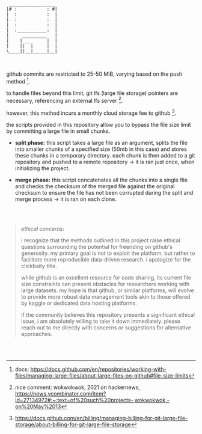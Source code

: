 ```
 _________________
|# :           : #|
|  :           :  |
|  :           :  | 
|  :           :  |
|  :___________:  |
|     _________   |
|    | __      |  |
|    ||  |     |  |
\____||__|_____|__|
```

<br>

github commits are restricted to 25-50 MiB, varying based on the push method [^1].

to handle files beyond this limit, git lfs (large file storage) pointers are necessary, referencing an external lfs server [^2].

however, this method incurs a monthly cloud storage fee to github [^3].

the scripts provided in this repository allow you to bypass the file size limit by committing a large file in small chunks.

- **split phase:** this script takes a large file as an argument, splits the file into smaller chunks of a specified size (50mb in this case) and stores these chunks in a temporary directory. each chunk is then added to a git repository and pushed to a remote repository → it is ran just once, when initializing the project.

- **merge phase:** this script concatenates all the chunks into a single file and checks the checksum of the merged file against the original checksum to ensure the file has not been corrupted during the split and merge process → it is ran on each clone.

<br><br>

> _ethical concerns:_
> 
> i recognize that the methods outlined in this project raise ethical questions surrounding the potential for freeriding on github's generosity. my primary goal is not to exploit the platform, but rather to facilitate more reproducible data-driven research. i apologize for the clickbaity title.
> 
> while github is an excellent resource for code sharing, its current file size constraints can present obstacles for researchers working with large datasets. my hope is that github, or similar platforms, will evolve to provide more robust data management tools akin to those offered by kaggle or dedicated data hosting platforms.
> 
> if the community believes this repository presents a significant ethical issue, i am absolutely willing to take it down immediately. please reach out to me directly with concerns or suggestions for alternative approaches.

<br><br>

[^1]: docs: https://docs.github.com/en/repositories/working-with-files/managing-large-files/about-large-files-on-github#file-size-limits
[^2]: nice comment: wokwokwok, 2021 on hackernews, https://news.ycombinator.com/item?id=27134972#:~:text=of%20such%20projects-,wokwokwok,-on%20May%2013
[^3]: https://docs.github.com/en/billing/managing-billing-for-git-large-file-storage/about-billing-for-git-large-file-storage

